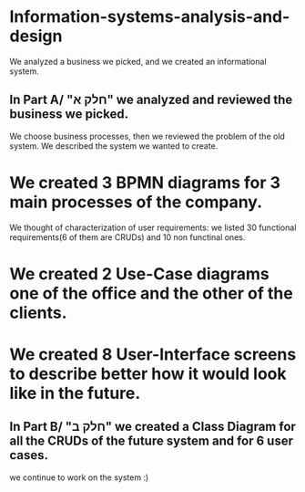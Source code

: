 # Information-systems-analysis-and-design
We analyzed a business we picked, and we created an informational system.
## In Part A/ "חלק א" we analyzed and reviewed the business we picked.
We choose business processes, then we reviewed the problem of the old system.
We described the system we wanted to create.
# We created 3 BPMN diagrams for 3 main processes of the company.
We thought of characterization of user requirements: we listed 30 functional requirements(6 of them are CRUDs) and 10 non functinal ones.
# We created 2 Use-Case diagrams one of the office and the other of the clients.
# We created 8 User-Interface screens to describe better how it would look like in the future.
## In Part B/ "חלק ב" we created a Class Diagram for all the CRUDs of the future system and for 6 user cases. 
we continue to work on the system :)
